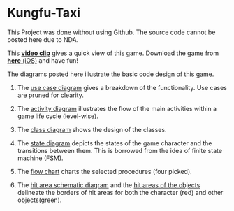 # Kungfu-Taxi
This Project was done without using Github. The source code cannot be posted here due to NDA.

This [**video clip**](https://www.youtube.com/watch?v=leAqjmC4-qs) gives a quick view of this game. Download the game from [**here** (iOS)](https://itunes.apple.com/us/app/kungfutaxi/id522037051?mt=8) and have fun!

The diagrams posted here illustrate the basic code design of this game.

1. The [use case diagram](../master/Diagrams/Use%20Case%20Diagram.pdf) gives a breakdown of the functionality. Use cases are pruned for clearity.

2. The [activity diagram](../master/Diagrams/Activity%20Diagram.pdf) illustrates the flow of the main activities within a game life cycle (level-wise).

3. The [class diagram](../master/Diagrams/Class%20Diagram.pdf) shows the design of the classes.

4. The [state diagram](../master/Diagrams/State%20Diagram.pdf) depicts the states of the game character and the transitions between them. This is borrowed from the idea of finite state machine (FSM).

5. The [flow chart](../master/Diagrams/Flow%20Chart.pdf) charts the selected procedures (four picked). 

6. The [hit area schematic diagram](../master/Diagrams/Hit%20Area%20Schematic%20Diagram.pdf) and the [hit areas of the objects](../master/Diagrams/Hit%20Areas%20of%20the%20objects.pdf) delineate the borders of hit areas for both the character (red) and other objects(green).

